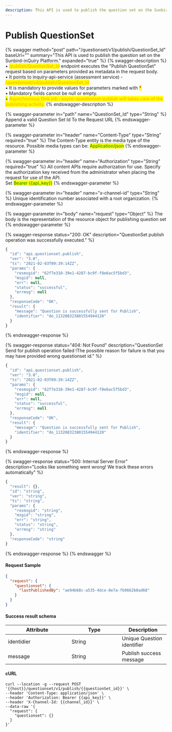 ```yaml
---
description: This API is used to publish the question set on the Sunbird-inQuiry Platform.
---
```


# Publish QuestionSet

{% swagger method="post" path="/questionset/v1/publish/QuestionSet_Id" baseUrl="" summary="This API is used to publish the question set on the Sunbird-inQuiry Platform." expanded="true" %}
{% swagger-description %}
• <mark style="color:orange;">/publish/QuestionSet\_Id</mark> endpoint executes the "Publish QuestionSet" request based on parameters provided as metadata in the request body. \
• It points to inquiry-api-service (assessment service) - <mark style="color:orange;">/questionset/v4/publish/QuestionSet\_Id</mark>\
• It is mandatory to provide values for parameters marked with <mark style="color:red;">\*</mark>\
• Mandatory fields cannot be null or empty.\
<mark style="color:green;">•</mark> <mark style="color:orange;">Asynchronous flink job : async-questionset-publish will takes care of the publishing activity.</mark>
{% endswagger-description %}

{% swagger-parameter in="path" name="QuestionSet_Id" type="String" %}
Append a valid Question Set Id To the Request URL
{% endswagger-parameter %}

{% swagger-parameter in="header" name="Content-Type" type="String" required="true" %}
The Content-Type entity is the media type of the resource. Possible media types can be: <mark style="color:green;">Application/json</mark>
{% endswagger-parameter %}

{% swagger-parameter in="header" name="Authorization" type="String" required="true" %}
All content APIs require authorization for use. Specify the authorization key received from the administrator when placing the request for use of the API.\
Set <mark style="color:green;">Bearer \{{api\_key\}}</mark>
{% endswagger-parameter %}

{% swagger-parameter in="header" name="x-channel-id" type="String" %}
Unique identification number associated with a root organization.
{% endswagger-parameter %}

{% swagger-parameter in="body" name="request" type="Object" %}
The body is the representation of the resource object for publishing question set
{% endswagger-parameter %}

{% swagger-response status="200: OK" description="QuestionSet publish operation was successfully executed." %}
```javascript
{
  "id": "api.questionset.publish",
  "ver": "3.0",
  "ts": "2021-02-03T09:39:14ZZ",
  "params": {
    "resmsgid": "62f7e310-39e1-4287-bc9f-f8e6ac5f5bd3",
    "msgid": null,
    "err": null,
    "status": "successful",
    "errmsg": null
  },
  "responseCode": "OK",
  "result": {
    "message": "Question is successfully sent for Publish",
    "identifier": "do_113208323801554944120"
  }
}
```
{% endswagger-response %}

{% swagger-response status="404: Not Found" description="QuestionSet Send for publish operation failed !The possible reason for failure is that you may have provided wrong questionset id." %}
```javascript
{
  "id": "api.questionset.publish",
  "ver": "3.0",
  "ts": "2021-02-03T09:39:14ZZ",
  "params": {
    "resmsgid": "62f7e310-39e1-4287-bc9f-f8e6ac5f5bd3",
    "msgid": null,
    "err": null,
    "status": "successful",
    "errmsg": null
  },
  "responseCode": "OK",
  "result": {
    "message": "Question is successfully sent for Publish",
    "identifier": "do_113208323801554944120"
  }
}
```
{% endswagger-response %}

{% swagger-response status="500: Internal Server Error" description="Looks like something went wrong! We track these errors automatically" %}
```javascript
{
  "result": {},
  "id": "string",
  "ver": "string",
  "ts": "string",
  "params": {
    "resmsgid": "string",
    "msgid": "string",
    "err": "string",
    "status": "string",
    "errmsg": "string"
  },
  "responseCode": "string"
}
```
{% endswagger-response %}
{% endswagger %}

#### Request Sample

```json
{
  "request": {
    "questionset": {
      "lastPublishedBy": "ae94b68c-a535-4dce-8e7a-fb9662b0ad68"
    }
  }
}
```

#### Success result schema

<table><thead><tr><th width="183">Attribute</th><th width="141.33333333333331">Type</th><th>Description</th></tr></thead><tbody><tr><td>identidier</td><td>String</td><td>Unique Question identifier</td></tr><tr><td>message</td><td>String</td><td>Publish success message</td></tr></tbody></table>

#### cURL

```shell
curl --location -g --request POST '{{host}}/questionset/v1/publish/{{questionSet_id}}' \
--header 'Content-Type: application/json' \
--header 'Authorization: Bearer {{api_key}}' \
--header 'X-Channel-Id: {{channel_id}}' \
--data-raw '{
  "request": {
    "questionset": {}
  }
}'
```
